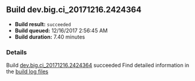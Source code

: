 ## Build dev.big.ci_20171216.2424364
- **Build result:** `succeeded`
- **Build queued:** 12/16/2017 2:56:45 AM
- **Build duration:** 7.40 minutes
### Details
Build [dev.big.ci_20171216.2424364](https://winappstudio.visualstudio.com/web/build.aspx?pcguid=a4ef43be-68ce-4195-a619-079b4d9834c2&builduri=vstfs%3a%2f%2f%2fBuild%2fBuild%2f24364) succeeded
Find detailed information in the [build log files](https://uwpctdiags.blob.core.windows.net/buildlogs/dev.big.ci_20171216.2424364_logs.zip)
